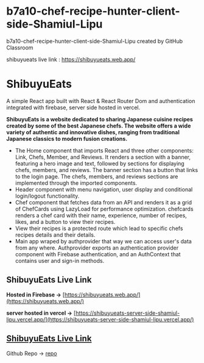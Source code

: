 # b7a10-chef-recipe-hunter-client-side-Shamiul-Lipu
b7a10-chef-recipe-hunter-client-side-Shamiul-Lipu created by GitHub Classroom

shibuyueats live link :   https://shibuyueats.web.app/

# ShibuyuEats

A simple React app built with React & React Router Dom and authentication integrated with firebase, server side hosted in vercel. 

**ShibuyuEats is a website dedicated to sharing Japanese cuisine recipes created by some of the best Japanese chefs. The website offers a wide variety of authentic and innovative dishes, ranging from traditional Japanese classics to modern fusion creations.**

* The Home component that imports React and three other components: Link, Chefs, Member, and Reviews. It renders a section with a banner, featuring a hero image and text, followed by sections for displaying chefs, members, and reviews. The banner section has a button that links to the login page. The chefs, members, and reviews sections are implemented through the imported components. 
* Header component with menu navigation, user display and conditional login/logout functionality. 
* Chef component that fetches data from an API and renders it as a grid of ChefCards using LazyLoad for performance optimization. chefcards renders a chef card with their name, experience, number of recipes, likes, and a button to view their recipes.
* View their recipes is a protected route which lead to specific chefs recipes details and their details.
* Main app wraped by authprovider that way we can access user's data from any where. Authprovider exports an authentication provider component with Firebase authentication, and an AuthContext that contains user and sign-in methods.

## ShibuyuEats Live Link
**Hosted in Firebase ->** [https://shibuyueats.web.app/](https://shibuyueats.web.app/)


**server hosted in vercel ->** [https://shibuyueats-server-side-shamiul-lipu.vercel.app/](https://shibuyueats-server-side-shamiul-lipu.vercel.app/)

## [ShibuyuEats Live Link](https://shibuyueats.web.app/)

Github Repo -> [repo](https://github.com/programming-hero-web-course-4/b7a10-chef-recipe-hunter-client-side-Shamiul-Lipu)
